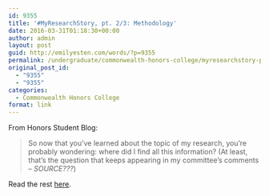 ```yaml
---
id: 9355
title: '#MyResearchStory, pt. 2/3: Methodology'
date: 2016-03-31T01:18:30+00:00
author: admin
layout: post
guid: http://emilyesten.com/words/?p=9355
permalink: /undergraduate/commonwealth-honors-college/myresearchstory-pt-23-methodology/
original_post_id:
  - "9355"
  - "9355"
categories:
  - Commonwealth Honors College
format: link
---
```

From Honors Student Blog:

> So now that you&#8217;ve learned about the topic of my research, you&#8217;re probably wondering: where did I find all this information? (At least, that&#8217;s the question that keeps appearing in my committee&#8217;s comments &#8211; _SOURCE???_)

Read the rest [here](https://www.honors.umass.edu/blog/eesten/myresearchstory-pt-23-methodology).